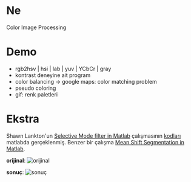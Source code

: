 
# Ne

Color Image Processing

# Demo

* rgb2hsv | hsi | lab | yuv | YCbCr | gray
* kontrast deneyine ait program
* color balancing -> google maps: color matching problem
* pseudo coloring
* gif: renk paletleri

# Ekstra

Shawn Lankton'un [Selective Mode filter in
Matlab](http://www.shawnlankton.com/2008/04/selective-mode-filter-in-matlab/#more-323)
çalışmasının
[kodları](http://www.shawnlankton.com/wp-content/uploads/files/modefilt.zip)
matlabda gerçeklenmiş. Benzer bir çalışma [Mean Shift
Segmentation in
Matlab](http://www.shawnlankton.com/2007/11/mean-shift-segmentation-in-matlab/).

**orijinal**:
![orijinal](http://www.shawnlankton.com/wp-content/uploads/2008/04/p_orig.thumbnail.png)

**sonuç**:
![sonuç](http://www.shawnlankton.com/wp-content/uploads/2008/04/selective_modefilt1.thumbnail.png)
